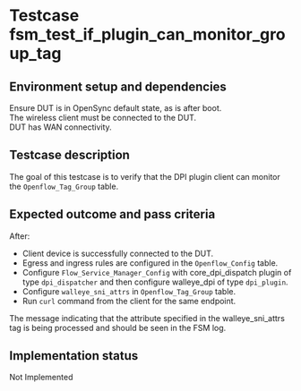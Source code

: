 # Testcase fsm_test_if_plugin_can_monitor_group_tag

## Environment setup and dependencies

Ensure DUT is in OpenSync default state, as is after boot.\
The wireless client must be connected to the DUT.\
DUT has
WAN connectivity.

## Testcase description

The goal of this testcase is to verify that the DPI plugin client can monitor the `Openflow_Tag_Group` table.

## Expected outcome and pass criteria

After:

- Client device is successfully connected to the DUT.
- Egress and ingress rules are configured in the `Openflow_Config` table.
- Configure `Flow_Service_Manager_Config` with core_dpi_dispatch plugin of type `dpi_dispatcher` and then configure
  walleye_dpi of type `dpi_plugin`.
- Configure `walleye_sni_attrs` in `Openflow_Tag_Group` table.
- Run `curl` command from the client for the same endpoint.

The message indicating that the attribute specified in the walleye_sni_attrs tag is being processed and should be seen
in the FSM log.

## Implementation status

Not Implemented
